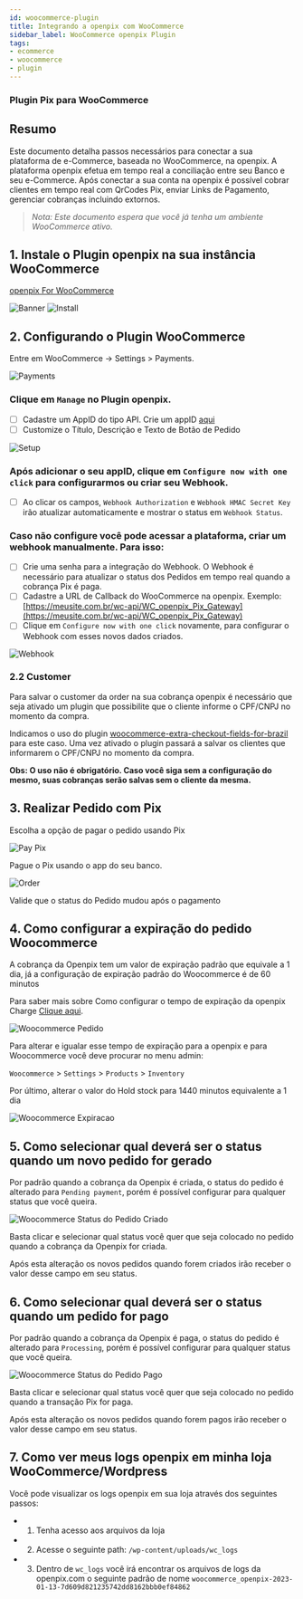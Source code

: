```yaml
---
id: woocommerce-plugin
title: Integrando a openpix com WooCommerce
sidebar_label: WooCommerce openpix Plugin
tags:
- ecommerce
- woocommerce
- plugin
---
```


### Plugin Pix para WooCommerce

## Resumo

Este documento detalha passos necessários para conectar a sua plataforma de e-Commerce, baseada no WooCommerce, na openpix. A plataforma openpix efetua em tempo real a conciliação entre seu Banco e seu e-Commerce.
Após conectar a sua conta na openpix é possível cobrar clientes em tempo real com QrCodes Pix, enviar Links de Pagamento, gerenciar cobranças incluindo extornos.

> _Nota: Este documento espera que você já tenha um ambiente WooCommerce ativo._

## 1. Instale o Plugin openpix na sua instância WooCommerce

[openpix For WooCommerce](https://wordpress.org/plugins/openpix-for-woocommerce/)

![Banner](/img/ecommerce/woocommerce-banner.png)
![Install](/img/ecommerce/woocommerce-plugin-install.png)

## 2. Configurando o Plugin WooCommerce

Entre em WooCommerce -> Settings > Payments.

![Payments](/img/ecommerce/woocommerce-payments.png)

### Clique em `Manage` no Plugin openpix.

- [ ] Cadastre um AppID do tipo API. Crie um appID [aqui](../apis/api-getting-started.md)
- [ ] Customize o Título, Descrição e Texto de Botão de Pedido

![Setup](/img/ecommerce/woocommerce-setup.png)

### Após adicionar o seu appID, clique em `Configure now with one click` para configurarmos ou criar seu Webhook.

- [ ] Ao clicar os campos, `Webhook Authorization` e `Webhook HMAC Secret Key` irão atualizar automaticamente e mostrar o status em `Webhook Status`.

### Caso não configure você pode acessar a plataforma, criar um webhook manualmente. Para isso:

- [ ] Crie uma senha para a integração do Webhook. O Webhook é necessário para atualizar o status dos Pedidos em tempo real quando a cobrança Pix é paga.
- [ ] Cadastre a URL de Callback do WooCommerce na openpix. Exemplo: [https://meusite.com.br/wc-api/WC_openpix_Pix_Gateway](https://meusite.com.br/wc-api/WC_openpix_Pix_Gateway)
- [ ] Clique em `Configure now with one click` novamente, para configurar o Webhook com esses novos dados criados.

![Webhook](/img/ecommerce/woocommerce-gatilho.png)

### 2.2 Customer

Para salvar o customer da order na sua cobrança openpix é necessário que seja ativado um plugin que possibilite que o cliente informe o CPF/CNPJ no momento da compra.

Indicamos o uso do plugin [woocommerce-extra-checkout-fields-for-brazil](https://wordpress.org/plugins/woocommerce-extra-checkout-fields-for-brazil/) para este caso. Uma vez ativado o plugin passará a salvar os clientes que informarem o CPF/CNPJ no momento da compra.

**Obs: O uso não é obrigatório. Caso você siga sem a configuração do mesmo, suas cobranças serão salvas sem o cliente da mesma.**

## 3. Realizar Pedido com Pix

Escolha a opção de pagar o pedido usando Pix

![Pay Pix](/img/ecommerce/woocommerce-pay-pix.png)

Pague o Pix usando o app do seu banco.

![Order](/img/ecommerce/woocommerce-order.png)

Valide que o status do Pedido mudou após o pagamento

## 4. Como configurar a expiração do pedido Woocommerce

A cobrança da Openpix tem um valor de expiração padrão que equivale a 1 dia, já a configuração de expiração padrão do Woocommerce é de 60 minutos

Para saber mais sobre Como configurar o tempo de expiração da openpix Charge [Clique aqui](/docs/flows/flow-edit-default-expiration).

![Woocommerce Pedido](/img/ecommerce/woo-pedido.png)

Para alterar e igualar esse tempo de expiração para a openpix e para Woocommerce você deve procurar no menu admin:

`Woocommerce` > `Settings` > `Products` > `Inventory`

Por último, alterar o valor do Hold stock para 1440 minutos equivalente a 1 dia

![Woocommerce Expiracao](/img/ecommerce/woo-expiracao.png)

## 5. Como selecionar qual deverá ser o status quando um novo pedido for gerado

Por padrão quando a cobrança da Openpix é criada, o status do pedido é alterado para `Pending payment`, porém é possível configurar para qualquer status que você queira.

![Woocommerce Status do Pedido Criado](/img/ecommerce/woocommerce-status-when-create-default.png)

Basta clicar e selecionar qual status você quer que seja colocado no pedido quando a cobrança da Openpix for criada.

Após esta alteração os novos pedidos quando forem criados irão receber o valor desse campo em seu status.

## 6. Como selecionar qual deverá ser o status quando um pedido for pago

Por padrão quando a cobrança da Openpix é paga, o status do pedido é alterado para `Processing`, porém é possível configurar para qualquer status que você queira.

![Woocommerce Status do Pedido Pago](/img/ecommerce/woocommerce-status-when-paid-default.png)

Basta clicar e selecionar qual status você quer que seja colocado no pedido quando a transação Pix for paga.

Após esta alteração os novos pedidos quando forem pagos irão receber o valor desse campo em seu status.

## 7. Como ver meus logs openpix em minha loja WooCommerce/Wordpress
Você pode visualizar os logs openpix em sua loja através dos seguintes passos:

- 1. Tenha acesso aos arquivos da loja
- 2. Acesse o seguinte path: `/wp-content/uploads/wc_logs`
- 3. Dentro de `wc_logs` você irá encontrar os arquivos de logs da openpix.com o seguinte padrão de nome `woocommerce_openpix-2023-01-13-7d609d821235742dd8162bbb0ef84862`
